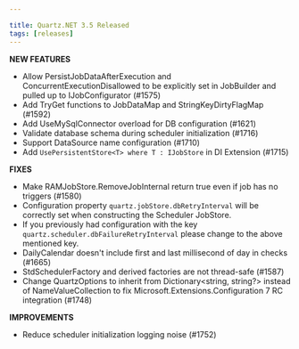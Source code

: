 ```yaml
---

title: Quartz.NET 3.5 Released
tags: [releases]
---
```


__NEW FEATURES__

* Allow PersistJobDataAfterExecution and ConcurrentExecutionDisallowed to be explicitly set in JobBuilder and pulled up to IJobConfigurator (#1575)
* Add TryGet functions to JobDataMap and StringKeyDirtyFlagMap (#1592)
* Add UseMySqlConnector overload for DB configuration (#1621)
* Validate database schema during scheduler initialization (#1716)
* Support DataSource name configuration (#1710)
* Add `UsePersistentStore<T> where T : IJobStore` in DI Extension (#1715)

__FIXES__

* Make RAMJobStore.RemoveJobInternal return true even if job has no triggers (#1580)
* Configuration property `quartz.jobStore.dbRetryInterval` will be correctly set when constructing the Scheduler JobStore.
 * If you previously had configuration with the key `quartz.scheduler.dbFailureRetryInterval` please change to the above mentioned key.
* DailyCalendar doesn't include first and last millisecond of day in checks (#1665)
* StdSchedulerFactory and derived factories are not thread-safe (#1587)
* Change QuartzOptions to inherit from Dictionary<string, string?> instead of NameValueCollection to fix Microsoft.Extensions.Configuration 7 RC integration (#1748)

__IMPROVEMENTS__

* Reduce scheduler initialization logging noise (#1752)

<Download />
